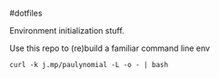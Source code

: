 #dotfiles

Environment initialization stuff.

Use this repo to (re)build a familiar command line env

`curl -k j.mp/paulynomial -L -o - | bash`
